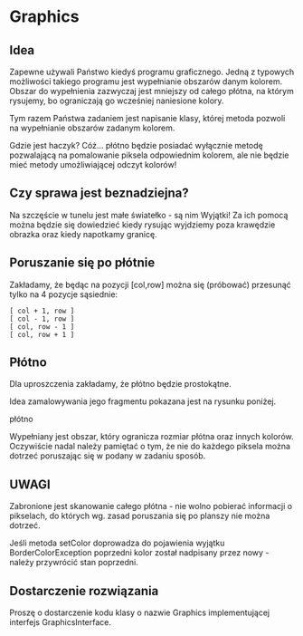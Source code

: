# Graphics
## Idea
Zapewne używali Państwo kiedyś programu graficznego. Jedną z typowych możliwości takiego programu jest wypełnianie obszarów danym kolorem. Obszar do wypełnienia zazwyczaj jest mniejszy od całego płótna, na którym rysujemy, bo ograniczają go wcześniej naniesione kolory.

Tym razem Państwa zadaniem jest napisanie klasy, której metoda pozwoli na wypełnianie obszarów zadanym kolorem.

Gdzie jest haczyk? Cóż... płótno będzie posiadać wyłącznie metodę pozwalającą na pomalowanie piksela odpowiednim kolorem, ale nie będzie mieć metody umożliwiającej odczyt kolorów!


## Czy sprawa jest beznadziejna?
Na szczęście w tunelu jest małe światełko - są nim Wyjątki! Za ich pomocą można będzie się dowiedzieć kiedy rysując wyjdziemy poza krawędzie obrazka oraz kiedy napotkamy granicę.


## Poruszanie się po płótnie
Zakładamy, że będąc na pozycji [col,row] można się (próbować) przesunąć tylko na 4 pozycje sąsiednie:
```
[ col + 1, row ]
[ col - 1, row ]
[ col, row - 1 ]
[ col, row + 1 ]
```
## Płótno
Dla uproszczenia zakładamy, że płótno będzie prostokątne.

Idea zamalowywania jego fragmentu pokazana jest na rysunku poniżej.

płótno

Wypełniany jest obszar, który ogranicza rozmiar płótna oraz innych kolorów. Oczywiście nadal należy pamiętać o tym, że nie do każdego piksela można dotrzeć poruszając się w podany w zadaniu sposób.


## UWAGI
Zabronione jest skanowanie całego płótna - nie wolno pobierać informacji o pikselach, do których wg. zasad poruszania się po planszy nie można dotrzeć.

Jeśli metoda setColor doprowadza do pojawienia wyjątku BorderColorException poprzedni kolor został nadpisany przez nowy - należy przywrócić stan poprzedni.


## Dostarczenie rozwiązania
Proszę o dostarczenie kodu klasy o nazwie Graphics implementującej interfejs GraphicsInterface.
